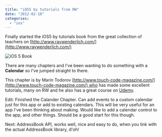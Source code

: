 ```yaml
---
title: "iOS5 by tutorials from RW"
date: "2012-02-18"
categories: 
  - "ios"
---
```


Finally started the iOS5 by tutorials book from the great collection of teachers on [http://www.raywenderlich.com/](http://www.raywenderlich.com/)

![iOS 5 Book](images/iPhone_4screens_withbook_b.png "iOS 5 by tutorials Book")

There are many chapters and I've been wanting to do something with a **Calendar** so I've jumped straight to there.

This chapter is by Marin Todorov [http://www.touch-code-magazine.com/](http://www.touch-code-magazine.com/) who has made some excellent tutorials, many on RW and he also has a great course on [Udemy](http://www.udemy.com/cocos2d-101-creating-a-simple-game-for-iphone-from-scratch/?couponCode=StoreOnTCM "Udemy").

Edit: Finished the Calander Chapter. Can add events to a custom calendar just for this app or add to existing calendars. This will be very useful for an app I've been thinking about making. Would like to add a calendar control to the app, and other things. Should be a good start for this though.

Next: AddressBook API, works well, nice and easy to do, when you link with the actual AddressBook library, d'oh!
